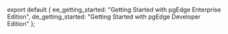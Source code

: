export default {
  ee_getting_started: "Getting Started with pgEdge Enterprise Edition",
  de_getting_started: "Getting Started with pgEdge Developer Edition"
};
